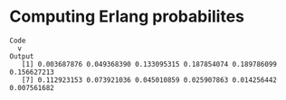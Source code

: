 # Computing Erlang probabilites

    Code
      v
    Output
       [1] 0.003687876 0.049368390 0.133095315 0.187854074 0.189786099 0.156627213
       [7] 0.112923153 0.073921036 0.045010859 0.025907863 0.014256442 0.007561682

